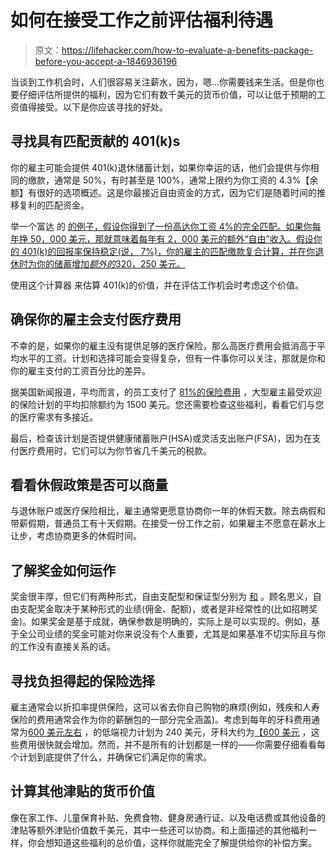 # 如何在接受工作之前评估福利待遇

> 原文：<https://lifehacker.com/how-to-evaluate-a-benefits-package-before-you-accept-a-1846936196>

当谈到工作机会时，人们很容易关注薪水，因为，嗯...你需要钱来生活。但是你也要仔细评估所提供的福利，因为它们有数千美元的货币价值，可以让低于预期的工资值得接受。以下是你应该寻找的好处。



## **寻找具有匹配贡献的 401(k)s**

你的雇主可能会提供 401(k)退休储蓄计划，如果你幸运的话，他们会提供与你相同的缴款，通常是 50%，有时甚至是 100%，通常上限约为你工资的 4.3%【余额】有很好的选项概述。这是你最接近自由资金的方式，因为它们是随着时间的推移复利的匹配资金。

举一个富达 的 [的例子，假设你得到了一份高达你工资 4%的完全匹配。如果你每年挣 50，000 美元，那就意味着每年有 2，000 美元的额外“自由”收入。假设你的 401(k)的回报率保持稳定(说， 7%)，你的雇主的匹配缴款复合计算，并在你退休时为你的储蓄增加*额外的*320，250 美元。](https://www.fidelity.com/viewpoints/personal-finance/evaluate-a-job-offer)

使用这个计算器 来估算 401(k)的价值，并在评估工作机会时考虑这个价值。

## 确保你的雇主会支付医疗费用

不幸的是，如果你的雇主没有提供足够的医疗保险，那么高医疗费用会抵消高于平均水平的工资。计划和选择可能会变得复杂，但有一件事你可以关注，那就是你和你的雇主支付的工资百分比的差异。

据美国新闻报道，平均而言，的员工支付了 [81%的保险费用](https://money.usnews.com/money/personal-finance/family-finance/articles/what-to-expect-from-your-employers-health-plan-in-2021) ，大型雇主最受欢迎的保险计划的平均扣除额约为 1500 美元。您还需要检查这些福利，看看它们与您的医疗需求有多接近。

最后，检查该计划是否提供健康储蓄账户(HSA)或灵活支出账户(FSA)，因为在支付医疗费用时，它们可以为你节省几千美元的税款。

## **看看休假政策是否可以商量**

与退休账户或医疗保险相比，雇主通常更愿意协商你一年的休假天数。除去病假和带薪假期，普通员工有十天假期。在接受一份工作之前，如果雇主不愿意在薪水上让步，考虑协商更多的休假时间。

## **了解奖金如何运作**

奖金很丰厚，但它们有两种形式，自由支配型和保证型分别为 [和](https://www.rocketlawyer.com/gb/en/quick-guides/bonuses-at-work) 。顾名思义，自由支配奖金取决于某种形式的业绩(佣金、配额)，或者是非经常性的(比如招聘奖金)。如果奖金是基于成就，确保参数是明确的，实际上是可以实现的。例如，基于全公司业绩的奖金可能对你来说没有个人重要，尤其是如果基准不切实际且与你的工作没有直接关系的话。

## **寻找负担得起的保险选择**

雇主通常会以折扣率提供保险，这可以省去你自己购物的麻烦(例如，残疾和人寿保险的费用通常会作为你的薪酬包的一部分完全涵盖)。考虑到每年的牙科费用通常为[600 美元左右](https://www.investopedia.com/articles/pf/07/dental-insurance.asp#citation-1) ，的低端视力计划为 240 美元，牙科大约为[【600 美元](https://www.consumerreports.org/insurance/private-dental-insurance-think-twice-before-buying/) ，这些费用很快就会增加。然而，并不是所有的计划都是一样的——你需要仔细看看每个计划到底提供了什么，并确保它们满足你的需求。

## **计算其他津贴的货币价值**

像在家工作、儿童保育补贴、免费食物、健身房通行证、以及电话费或其他设备的津贴等额外津贴价值数千美元，其中一些还可以协商。和上面描述的其他福利一样，你会想知道这些福利的总价值，这样你就能完全了解提供给你的补偿方案。